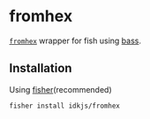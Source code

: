 # fromhex

[`fromhex`](https://github.com/peterpme/dotfiles/blob/master/bin/fromhex) wrapper for fish using [bass](https://github.com/edc/bass).

## Installation

Using [fisher](https://github.com/jorgebucaran/fisher)(recommended)

```
fisher install idkjs/fromhex
```

